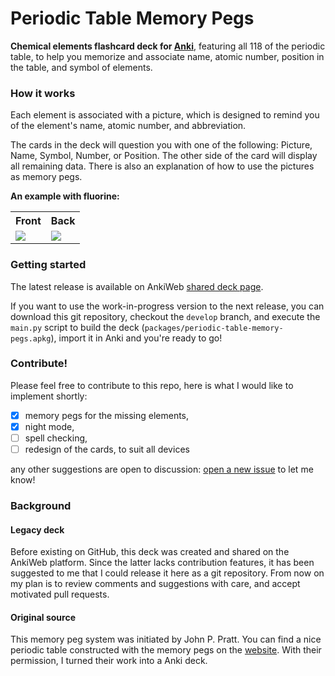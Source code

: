 # Periodic Table Memory Pegs

**Chemical elements flashcard deck for [Anki](https://apps.ankiweb.net/)**,
featuring all 118 of the periodic table,
to help you memorize and associate name, atomic number, position in the table,
and symbol of elements.

### How it works

Each element is associated with a picture,
which is designed to remind you
of the element's name, atomic number, and abbreviation.

The cards in the deck will question you with one of the following:
Picture, Name, Symbol, Number, or Position.
The other side of the card will display all remaining data.
There is also an explanation of how to use the pictures as memory pegs.

**An example with fluorine:**

<table>
    <tr>
        <th scope="col">Front</th>
        <th scope="col">Back</th>
    </tr>
    <tr>
        <td><img src="preview/fluorine_front.png" /></td>
        <td><img src="preview/fluorine_back.png" /></td>
    </tr>
</table>

### Getting started

The latest release is available on AnkiWeb
[shared deck page](https://ankiweb.net/shared/info/490209917).

If you want to use the work-in-progress version to the next release,
you can download this git repository, checkout the `develop` branch,
and execute the `main.py` script to build the deck
(`packages/periodic-table-memory-pegs.apkg`),
import it in Anki and you're ready to go!

### Contribute!

Please feel free to contribute to this repo,
here is what I would like to implement shortly:

- [x] memory pegs for the missing elements,
- [x] night mode,
- [ ] spell checking,
- [ ] redesign of the cards, to suit all devices

any other suggestions are open to discussion:
[open a new issue](https://github.com/remiberthoz/anki-periodic-table-memory-pegs/issues)
to let me know!

### Background

#### Legacy deck

Before existing on GitHub,
this deck was created and shared on the AnkiWeb platform.
Since the latter lacks contribution features, it has been suggested to me
that I could release it here as a git repository.
From now on my plan is to review comments and suggestions with care,
and accept motivated pull requests.

#### Original source

This memory peg system was initiated by John P. Pratt.
You can find a nice periodic table constructed with the memory pegs on the
[website](http://www.johnpratt.com/atomic/periodic.html).
With their permission, I turned their work into a Anki deck.
